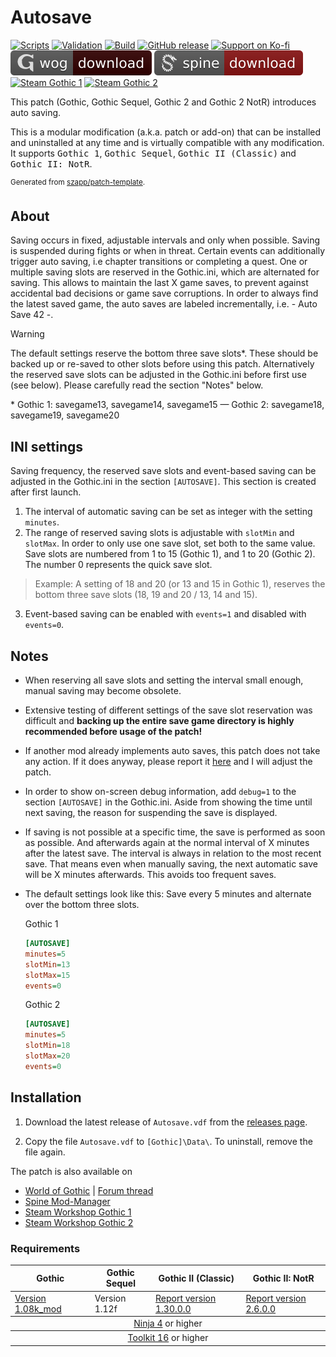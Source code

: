 # Autosave

[![Scripts](https://github.com/szapp/Autosave/actions/workflows/scripts.yml/badge.svg)](https://github.com/szapp/Autosave/actions/workflows/scripts.yml)
[![Validation](https://github.com/szapp/Autosave/actions/workflows/validation.yml/badge.svg)](https://github.com/szapp/Autosave/actions/workflows/validation.yml)
[![Build](https://github.com/szapp/Autosave/actions/workflows/build.yml/badge.svg)](https://github.com/szapp/Autosave/actions/workflows/build.yml)
[![GitHub release](https://img.shields.io/github/v/release/szapp/Autosave.svg)](https://github.com/szapp/Autosave/releases/latest)
[![Support on Ko-fi](https://img.shields.io/badge/ko--fi-support-ff586e?logo=kofi&logoColor=white)](https://ko-fi.com/szapp)  
[![World of Gothic](https://raw.githubusercontent.com/szapp/patch-template/main/.github/actions/initialization/badges/wog.svg)](https://www.worldofgothic.de/dl/download_637.htm)
[![Spine](https://raw.githubusercontent.com/szapp/patch-template/main/.github/actions/initialization/badges/spine.svg)](https://clockwork-origins.com/spine)
[![Steam Gothic 1](https://img.shields.io/badge/steam-Gothic%201-2a3f5a?logo=steam&labelColor=1b2838)](https://steamcommunity.com/sharedfiles/filedetails/?id=2787012251)
[![Steam Gothic 2](https://img.shields.io/badge/steam-Gothic%202-2a3f5a?logo=steam&labelColor=1b2838)](https://steamcommunity.com/sharedfiles/filedetails/?id=2786999914)

This patch (Gothic, Gothic Sequel, Gothic 2 and Gothic 2 NotR) introduces auto saving.

This is a modular modification (a.k.a. patch or add-on) that can be installed and uninstalled at any time and is virtually compatible with any modification.
It supports <kbd>Gothic 1</kbd>, <kbd>Gothic Sequel</kbd>, <kbd>Gothic II (Classic)</kbd> and <kbd>Gothic II: NotR</kbd>.

<sup>Generated from [szapp/patch-template](https://github.com/szapp/patch-template).</sup>

## About

Saving occurs in fixed, adjustable intervals and only when possible.
Saving is suspended during fights or when in threat.
Certain events can additionally trigger auto saving, i.e chapter transitions or completing a quest.
One or multiple saving slots are reserved in the Gothic.ini, which are alternated for saving.
This allows to maintain the last X game saves, to prevent against accidental bad decisions or game save corruptions.
In order to always find the latest saved game, the auto saves are labeled incrementally, i.e. - Auto Save 42 -.

> [!WARNING]
> The default settings reserve the bottom three save slots\*.
> These should be backed up or re-saved to other slots before using this patch.
> Alternatively the reserved save slots can be adjusted in the Gothic.ini before first use (see below).
> Please carefully read the section "Notes" below.

\* Gothic 1: savegame13, savegame14, savegame15 — Gothic 2: savegame18, savegame19, savegame20

## INI settings

Saving frequency, the reserved save slots and event-based saving can be adjusted in the Gothic.ini in the section `[AUTOSAVE]`.
This section is created after first launch.

1. The interval of automatic saving can be set as integer with the setting `minutes`.
2. The range of reserved saving slots is adjustable with `slotMin` and `slotMax`.
In order to only use one save slot, set both to the same value.
Save slots are numbered from 1 to 15 (Gothic 1), and 1 to 20 (Gothic 2).
The number 0 represents the quick save slot.
> Example: A setting of 18 and 20 (or 13 and 15 in Gothic 1), reserves the bottom three save slots (18, 19 and 20 / 13, 14 and 15).
3. Event-based saving can be enabled with `events=1` and disabled with `events=0`.

## Notes

- When reserving all save slots and setting the interval small enough, manual saving may become obsolete.

- Extensive testing of different settings of the save slot reservation was difficult and **backing up the entire save game directory is highly recommended before usage of the patch!**

- If another mod already implements auto saves, this patch does not take any action.
If it does anyway, please report it [here](https://github.com/szapp/Autosave/issues) and I will adjust the patch.

- In order to show on-screen debug information, add `debug=1` to the section `[AUTOSAVE]` in the Gothic.ini.
Aside from showing the time until next saving, the reason for suspending the save is displayed.

- If saving is not possible at a specific time, the save is performed as soon as possible. And afterwards again at the normal interval of X minutes after the latest save. The interval is always in relation to the most recent save. That means even when manually saving, the next automatic save will be X minutes afterwards. This avoids too frequent saves.

- The default settings look like this: Save every 5 minutes and alternate over the bottom three slots.

  Gothic 1
  ```ini
  [AUTOSAVE]
  minutes=5
  slotMin=13
  slotMax=15
  events=0
  ```

  Gothic 2
  ```ini
  [AUTOSAVE]
  minutes=5
  slotMin=18
  slotMax=20
  events=0
  ```

## Installation

1. Download the latest release of `Autosave.vdf` from the [releases page](https://github.com/szapp/Autosave/releases/latest).

2. Copy the file `Autosave.vdf` to `[Gothic]\Data\`. To uninstall, remove the file again.

The patch is also available on
- [World of Gothic](https://www.worldofgothic.de/dl/download_637.htm) | [Forum thread](https://forum.worldofplayers.de/forum/threads/1560461)
- [Spine Mod-Manager](https://clockwork-origins.com/spine/)
- [Steam Workshop Gothic 1](https://steamcommunity.com/sharedfiles/filedetails/?id=2787012251)
- [Steam Workshop Gothic 2](https://steamcommunity.com/sharedfiles/filedetails/?id=2786999914)

### Requirements

<table><thead><tr><th>Gothic</th><th>Gothic Sequel</th><th>Gothic II (Classic)</th><th>Gothic II: NotR</th></tr></thead>
<tbody><tr><td><a href="https://www.worldofgothic.de/dl/download_34.htm">Version 1.08k_mod</a></td><td>Version 1.12f</td><td><a href="https://www.worldofgothic.de/dl/download_278.htm">Report version 1.30.0.0</a></td><td><a href="https://www.worldofgothic.de/dl/download_278.htm">Report version 2.6.0.0</a></td></tr></tbody>
<tbody><tr><td colspan="4" align="center"><a href="https://github.com/szapp/Ninja/wiki#wiki-content">Ninja 4</a> or higher</td></tr></tbody>
<tbody><tr><td colspan="4" align="center"><a href="https://github.com/szapp/Toolkit">Toolkit 16</a> or higher</td></tr></table>

<!--

If you are interested in writing your own patch, please do not copy this patch!
Instead refer to the PATCH TEMPLATE to build a foundation that is customized to your needs!
The patch template can found at https://github.com/szapp/patch-template.

-->
